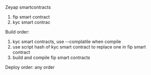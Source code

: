 Zeyap smartcontracts


1. fip smart contract
2. kyc smart contrac


Build order: 
1. kyc smart contracts, use --complatile when compile
2. use script hash of kyc smart contract to replace one in fip smart contract
3. build and compile fip smart contracts


Deploy order: any order

